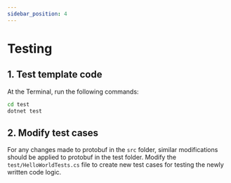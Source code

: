 ```yaml
---
sidebar_position: 4
---
```


# Testing

## 1. Test template code

At the Terminal, run the following commands:

```bash
cd test
dotnet test
```

## 2. Modify test cases

For any changes made to protobuf in the `src` folder, similar modifications should be applied to protobuf in the test
folder. Modify the `test/HelloWorldTests.cs` file to create new test cases for testing the newly written code logic.
